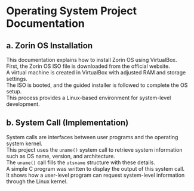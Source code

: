 # Operating System Project Documentation

## a. Zorin OS Installation

This documentation explains how to install Zorin OS using VirtualBox.  
First, the Zorin OS ISO file is downloaded from the official website.  
A virtual machine is created in VirtualBox with adjusted RAM and storage settings.  
The ISO is booted, and the guided installer is followed to complete the OS setup.  
This process provides a Linux-based environment for system-level development.

## b. System Call (Implementation)
 
System calls are interfaces between user programs and the operating system kernel.  
This project uses the `uname()` system call to retrieve system information such as OS name, version, and architecture.  
The `uname()` call fills the `utsname` structure with these details.  
A simple C program was written to display the output of this system call.  
It shows how a user-level program can request system-level information through the Linux kernel.

